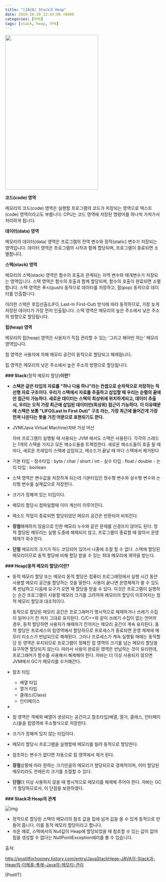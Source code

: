 ```yaml
---
title: "[JAVA] Stack과 Heap"
date: 2019-10-29 13:43:00 +0800
categories: [자바]
tags: [stack, heap, 자바]
---
```




<img src="/Users/jongwanlim/Library/Application Support/typora-user-images/image-20181205113322745.png" width="300px" height="500px" >

**코드(code) 영역**

메모리의 코드(code) 영역은 실행할 프로그램의 코드가 저장되는 영역으로 텍스트(code) 영역이라고도 부릅니다. CPU는 코드 영역에 저장된 명령어를 하나씩 가져가서 처리하게 됩니다.



**데이터(data) 영역**

메모리의 데이터(data) 영역은 프로그램의 전역 변수와 정적(static) 변수가 저장되는 영역입니다. 데이터 영역은 프로그램의 시작과 함께 할당되며, 프로그램이 종료되면 소멸합니다.



**스택(stack) 영역**

메모리의 스택(stack) 영역은 함수의 호출과 관계되는 지역 변수와 매개변수가 저장되는 영역입니다. 스택 영역은 함수의 호출과 함께 할당되며, 함수의 호출이 완료되면 소멸합니다. 스택 영역은 푸시(push) 동작으로 데이터를 저장하고, 팝(pop) 동작으로 데이터를 인출합니다. 

이러한 스택은 후입선출(LIFO, Last-In First-Out) 방식에 따라 동작하므로, 가장 늦게 저장된 데이터가 가장 먼저 인출됩니다. 스택 영역은 메모리의 높은 주소에서 낮은 주소의 방향으로 할당됩니다.



**힙(heap) 영역**

메모리의 힙(heap) 영역은 사용자가 직접 관리할 수 있는 '그리고 해야만 하는' 메모리 영역입니다.

힙 영역은 사용자에 의해 메모리 공간이 동적으로 할당되고 해제됩니다.

힙 영역은 메모리의 낮은 주소에서 높은 주소의 방향으로 할당됩니다.





**### Stack**(정적 메모리 할당)**이란**?



- **스택은 같은 타입의 자료를 "하나 다음 하나"라는 컨셉으로 순차적으로 저장하는 직선형 자료 구****조이다. 우리가 스택에서 자료를 추출하고 삽입할 때 우리는 순렬의 끝에만 접근이 가능하다. 새로운 데이터는 스택의 최상위에 위치하게되고, 데이터 추출시, 우리는 오직 가장 최근에 삽입된 데이터만(최상위) 접근이 가****능하다.** **이 이유때문에 스택은 보통 "LIFO(Last In First Out)" 구조 라는, 가장 최근에 들어간게 가장 먼져 나온다는 뜻을 가진 어문으로 표현되기도 한다.**

- JVM(Java Virtual Machine)자바 가상 머신

  자바 프로그램이 실행될 때 사용되는 JVM 에서도 스택은 사용된다. 각각의 스레드는 1개의 스택을 가지고 모든 메소드들을 트랙킹한다. 새로운 메소드들이 호출 될 때 마다, 새로운 프레임이 스택에 삽입되고, 메소드가 끝날 때 마다 스택에서 제거된다

- 기본 타입
  \- 정수타입 : byte / char / short / int
  \- 실수 타입 : float / double
  \- 논리 타입 : boolean

- 스택 영역은 변수값을 저장하게 되는데 기본타입인 정수형 변수와 실수형 변수와 논리형 변수를 실제값으로 저장한다.

- 크기가 정해져 있는 타입이다.

- 메모리 할당시 컴파일할때 이미 계산이 이루어진다.

- 메소드 작업이 종료되면 할당되었던 메모리 공간은 반환되어 비워진다.

- **장점**해제하지 않음으로 인한 메모리 누수와 같은 문제를 신경쓰지 않아도 된다. 정적 할당된 메모리는 실행 도중에 해제되지 않고, 프로그램이 종료할 때 알아서 운영 체제가 회수한다.

- **단점**
  메모리의 크기가 하드 코딩되어 있어서 나중에 조절 할 수 없다. 스택에 할당된 메모리이므로 동적 할당에 비해 할당 받을 수 있는 최대 메모리에 제약을 받는다.



**### Heap(동적 메모리 할당)이란?**



- 동적 메모리 할당 또는 메모리 동적 할당은 컴퓨터 프로그래밍에서 실행 시간 동안 사용할 메모리 공간을 할당하는 것을 말한다. 사용이 끝나면 운영체제가 쓸 수 있도록 반납하고 다음에 요구가 오면 재 할당을 받을 수 있다. 이것은 프로그램이 실행하는 순간 프로그램이 사용할 메모리 크기를 고려하여 메모리의 할당이 이루어지는 정적 메모리 할당과 대조적이다.

  동적으로 할당된 메모리 공간은 프로그래머가 명시적으로 해제하거나 쓰레기 수집이 일어나기 전 까지 그대로 유지된다. C/C++와 같이 쓰레기 수집이 없는 언어의 경우, 동적 할당하면 사용자가 해제하기 전까지는 메모리 공간이 계속 유지된다. 동적 할당은 프로세스의 힙영역에서 할당하므로 프로세스가 종료되면 운영 체제에 메모리 리소스가 반납되므로 해제된다. 그러나 프로세스가 계속 실행될 때에는 동적할당 된 영역은 유지되므로 프로그램이 정해진 힙 영역의 크기를 넘는 메모리 할당을 요구하면 할당되지 않는다. 따라서 사용이 완료된 영역은 반납하는 것이 유리한데, 프로그래머가 함수를 사용해서 해제해야 한다. 자바는 더 이상 사용되지 않으면 JVM에서 GC가 메모리를 수거해간다.

- 참조 타입
  - 배열 타입
  - 열거 타입
  - 클래스(Class)
  - 인터페이스

- 

- 힙 영역은 객체와 배열이 생성되는 공간이고 참조타입(배열, 열거, 클래스, 인터페이스)들을 힙영역에 주소형식으로 저장한다. 

- 크기가 정해져 있지 않는 타입이다.

- 메모리 할당시 프로그램을 실행할때 메모리를 빌려 동적으로 할당한다.

- 참조하는 변수가 없다면 자동으로 힙 영역에서 제거 된다.

- **장점**상황에 따라 원하는 크기만큼의 메모리가 할당되므로 경제적이며, 이미 할당된 메모리라도 언제든지 크기를 조절할 수 있다.

- **단점**더 이상 사용하지 않을 때 명시적으로 메모리를 해제해 주어야 한다. 자바는 GC가 할당하므로서, 이 단점을 보완하였다.







**### Stack과 Heap의 관계**



![img](https://t1.daumcdn.net/cfile/tistory/2458A349592E1C420F)



- 정적으로 할당된 스택의 메모리의 참조 값을 힙에 넘겨 값을 쓸 수 있게 동적으로 만들어 줍니다. 이를 동적 메모리 할당이라고 합니다.
- 쉬운 예로, 스택에서의 Null값이 Heap에 할당되었을 때 참조할 수 있는 값이 없어 힙을 생성할 수 없다는 NullPointException에러를 볼 수 있습니다.

출처: 

http://postitforhooney.tistory.com/entry/JavaStackHeap-JAVA의-Stack과-Heap의-이해를-통해-Java의-메모리-관리

 [PostIT]